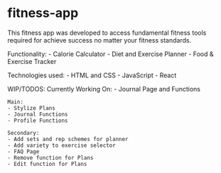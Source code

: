 # fitness-app

This fitness app was developed to access fundamental fitness tools required for achieve
success no matter your fitness standards.

Functionality:
    - Calorie Calculator
    - Diet and Exercise Planner
    - Food & Exercise Tracker


Technologies used:
    - HTML and CSS
    - JavaScript
    - React


WIP/TODOS:
    Currently Working On:
    - Journal Page and Functions

    Main:
    - Stylize Plans
    - Journal Functions
    - Profile Functions

    Secondary: 
    - Add sets and rep schemes for planner
    - Add variety to exercise selector
    - FAQ Page
    - Remove function for Plans
    - Edit function for Plans